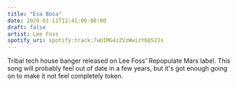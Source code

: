 ```yaml
---
title: "Esa Boca"
date: 2020-01-11T12:41:00-08:00
draft: false
artist: Lee Foss
spotify_uri: spotify:track:7wUIMG4zZVzWwizY6QSZJs
---
```

Tribal tech house banger released on Lee Foss' Repopulate Mars label. This song will probably feel out of date in a few years, but it's got enough going on to make it not feel completely token.
